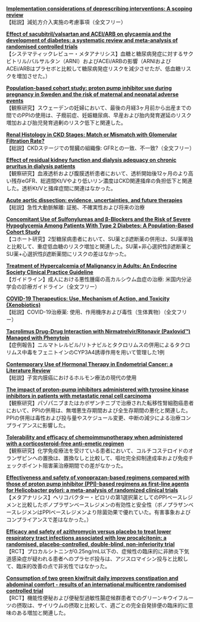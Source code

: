 [**Implementation considerations of deprescribing interventions: A scoping review**](https://pubmed.ncbi.nlm.nih.gov/36524602/)  
【総説】減処方介入実施の考慮事項（全文フリー）

[**Effect of sacubitril/valsartan and ACEI/ARB on glycaemia and the development of diabetes: a systematic review and meta-analysis of randomised controlled trials**](https://pubmed.ncbi.nlm.nih.gov/36527023/)  
【システマティックレビュー・メタアナリシス】血糖と糖尿病発症に対するサクビトリル/バルサルタン（ARNI）およびACEi/ARBの影響（ARNIおよびACEi/ARBはプラセボと比較して糖尿病発症リスクを減少させたが、低血糖リスクを増加させた。）

[**Population-based cohort study: proton pump inhibitor use during pregnancy in Sweden and the risk of maternal and neonatal adverse events**](https://pubmed.ncbi.nlm.nih.gov/36539798/)  
【観察研究】スウェーデンの妊婦において、最後の月経3ヶ月前から出産までの間でのPPIの使用は、子癇前症、妊娠糖尿病、早産および胎内発育遅延のリスク増加および胎児発育過剰のリスク低下と関連した。

[**Renal Histology in CKD Stages: Match or Mismatch with Glomerular Filtration Rate?**](https://pubmed.ncbi.nlm.nih.gov/36529122/)  
【総説】CKDステージでの腎臓の組織像: GFRとの一致、不一致?（全文フリー）

[**Effect of residual kidney function and dialysis adequacy on chronic pruritus in dialysis patients**](https://pubmed.ncbi.nlm.nih.gov/36549655/)  
【観察研究】血液透析および腹膜透析患者において、透析開始後12ヶ月のより高い残存eGFR、総週間Kt/Vやより低いリン濃度はCKD関連掻痒の負担低下と関連した。透析Kt/Vと掻痒症間に関連はなかった。

[**Acute aortic dissection: evidence, uncertainties, and future therapies**](https://pubmed.ncbi.nlm.nih.gov/36540036/)  
【総説】急性大動脈解離: 証拠、不確実性および将来の治療

[**Concomitant Use of Sulfonylureas and β-Blockers and the Risk of Severe Hypoglycemia Among Patients With Type 2 Diabetes: A Population-Based Cohort Study**](https://pubmed.ncbi.nlm.nih.gov/36525638/)  
【コホート研究】2型糖尿病患者において、SU薬とβ遮断薬の併用は、SU薬単独と比較して、重症低血糖のリスク増加と関連した。SU薬+非心選択性β遮断薬とSU薬+心選択性β遮断薬間にリスクの差はなかった。

[**Treatment of Hypercalcemia of Malignancy in Adults: An Endocrine Society Clinical Practice Guideline**](https://pubmed.ncbi.nlm.nih.gov/36545746/)  
【ガイドライン】成人における悪性腫瘍の高カルシウム血症の治療: 米国内分泌学会の診療ガイドライン（全文フリー）

[**COVID-19 Therapeutics: Use, Mechanism of Action, and Toxicity (Xenobiotics)**](https://pubmed.ncbi.nlm.nih.gov/36525217/)  
【総説】COVID-19治療薬: 使用、作用機序および毒性（生体異物）（全文フリー）

[**Tacrolimus Drug-Drug Interaction with Nirmatrelvir/Ritonavir (Paxlovid™) Managed with Phenytoin**](https://pubmed.ncbi.nlm.nih.gov/36536192/)  
【症例報告】ニルマトレルビル/リトナビルとタクロリムスの併用によるタクロリムス中毒をフェニトインのCYP3A4誘導作用を用いて管理した1例

[**Contemporary Use of Hormonal Therapy in Endometrial Cancer: a Literature Review**](https://pubmed.ncbi.nlm.nih.gov/36417148/)  
【総説】子宮内膜癌におけるホルモン療法の現代の使用

[**The impact of proton-pump inhibitors administered with tyrosine kinase inhibitors in patients with metastatic renal cell carcinoma**](https://pubmed.ncbi.nlm.nih.gov/36539370/)  
【観察研究】パゾパニブまたはカボザンチニブで治療された転移性腎細胞癌患者において、PPIの併用は、無増悪生存期間および全生存期間の悪化と関連した。PPIの併用は毒性および投与量やスケジュール変更、中断の減少による治療コンプライアンスに影響した。

[**Tolerability and efficacy of chemoimmunotherapy when administered with a corticosteroid-free anti-emetic regimen**](https://pubmed.ncbi.nlm.nih.gov/36544380/)  
【観察研究】化学免疫療法を受けている患者において、コルチコステロイドのオランザピンへの置換は、置換なしと比較して、嘔吐完全抑制達成率および免疫チェックポイント阻害薬治療期間での差がなかった。

[**Effectiveness and safety of vonoprazan-based regimens compared with those of proton pump inhibitor (PPI)-based regimens as first-line agents for Helicobacter pylori: a meta-analysis of randomized clinical trials**](https://pubmed.ncbi.nlm.nih.gov/36527456/)  
【メタアナリシス】ヘリコバクター・ピロリの第1選択薬としてのPPIベースレジメンと比較したボノプラザンベースレジメンの有効性と安全性（ボノプラザンベースレジメンはPPIベースレジメンより除菌効果で優れていた。有害事象およびコンプライアンスで差はなかった。）

[**Efficacy and safety of azithromycin versus placebo to treat lower respiratory tract infections associated with low procalcitonin: a randomised, placebo-controlled, double-blind, non-inferiority trial**](https://pubmed.ncbi.nlm.nih.gov/36525985/)  
【RCT】プロカルシトニンが0.25ng/mL以下の、症候性の臨床的に非肺炎下気道感染症が疑われる患者へのプラセボ投与は、アジスロマイシン投与と比較して、臨床的改善の点で非劣性ではなかった。

[**Consumption of two green kiwifruit daily improves constipation and abdominal comfort - results of an international multicentre randomised controlled trial**](https://pubmed.ncbi.nlm.nih.gov/36537785/)  
【RCT】機能性便秘および便秘型過敏性腸症候群患者でのグリーンキウイフルーツの摂取は、サイリウムの摂取と比較して、週ごとの完全自発排便の臨床的に意味のある増加と関連した。
